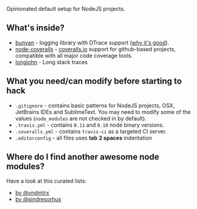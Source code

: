 Opinionated default setup for NodeJS projects.

## What's inside?

* [bunyan](https://github.com/trentm/node-bunyan) - logging library with DTrace support ([why it's good](https://github.com/trentm/node-bunyan#runtime-log-snooping-via-dtrace)).
* [node-coveralls](https://github.com/cainus/node-coveralls) - [coveralls.io](https://coveralls.io/) support for github-based projects, compatible with all major code coverage tools.
* [longjohn](https://github.com/mattinsler/longjohn) - Long stack traces

## What you need/can modify before starting to hack

* `.gitignore` - contains basic patterns for NodeJS projects, OSX, JetBrains IDEs and SublimeText. You may need to modify some of the values (`node_modules` are not checked in by default).
* `.travis.yml` - contains `0.11` and `0.10` node binary versions.
* `.coveralls.yml` - contains `travis-ci` as a targeted CI server. 
* `.editorconfig` - all files uses **tab** **2 spaces** indentation

## Where do I find another awesome node modules?

Have a look at this curated lists:

* [by @vndmtrx](https://github.com/vndmtrx/awesome-nodejs) 
* [by @sindresorhus](https://github.com/sindresorhus/awesome-nodejs)